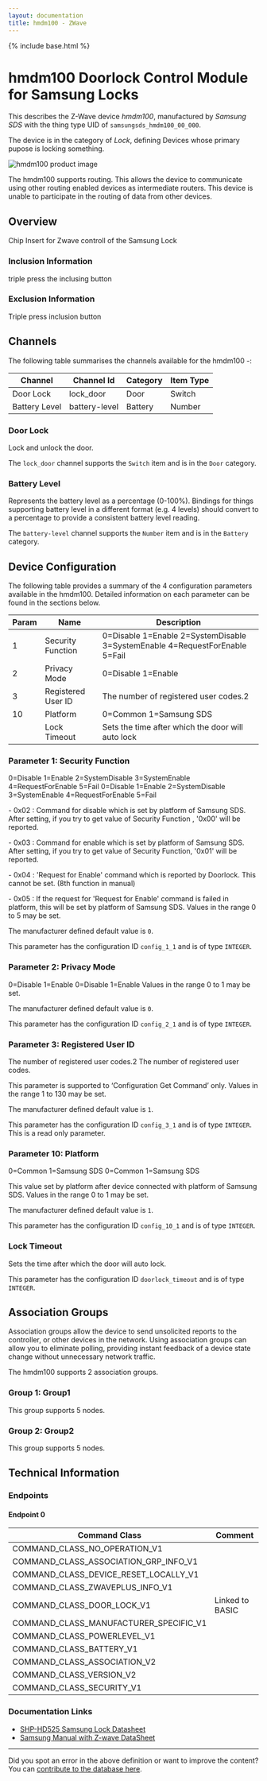 ```yaml
---
layout: documentation
title: hmdm100 - ZWave
---
```


{% include base.html %}

# hmdm100 Doorlock Control Module for Samsung Locks
This describes the Z-Wave device *hmdm100*, manufactured by *Samsung SDS* with the thing type UID of ```samsungsds_hmdm100_00_000```.

The device is in the category of *Lock*, defining Devices whose primary pupose is locking something.

![hmdm100 product image](https://www.cd-jackson.com/zwave_device_uploads/814/814_default.jpg)


The hmdm100 supports routing. This allows the device to communicate using other routing enabled devices as intermediate routers.  This device is unable to participate in the routing of data from other devices.

## Overview

Chip Insert for Zwave controll of the Samsung Lock

### Inclusion Information

triple press the inclusing button

### Exclusion Information

Triple press inclusion button

## Channels

The following table summarises the channels available for the hmdm100 -:

| Channel | Channel Id | Category | Item Type |
|---------|------------|----------|-----------|
| Door Lock | lock_door | Door | Switch | 
| Battery Level | battery-level | Battery | Number |

### Door Lock

Lock and unlock the door.

The ```lock_door``` channel supports the ```Switch``` item and is in the ```Door``` category.

### Battery Level

Represents the battery level as a percentage (0-100%). Bindings for things supporting battery level in a different format (e.g. 4 levels) should convert to a percentage to provide a consistent battery level reading.

The ```battery-level``` channel supports the ```Number``` item and is in the ```Battery``` category.



## Device Configuration

The following table provides a summary of the 4 configuration parameters available in the hmdm100.
Detailed information on each parameter can be found in the sections below.

| Param | Name  | Description |
|-------|-------|-------------|
| 1 | Security Function | 0=Disable 1=Enable 2=SystemDisable 3=SystemEnable 4=RequestForEnable 5=Fail |
| 2 | Privacy Mode | 0=Disable 1=Enable |
| 3 | Registered User ID | The number of registered user codes.2 |
| 10 | Platform | 0=Common 1=Samsung SDS |
|  | Lock Timeout | Sets the time after which the door will auto lock |

### Parameter 1: Security Function

0=Disable 1=Enable 2=SystemDisable 3=SystemEnable 4=RequestForEnable 5=Fail
0=Disable 1=Enable 2=SystemDisable 3=SystemEnable 4=RequestForEnable 5=Fail

\- 0x02 : Command for disable which is set by platform of Samsung SDS. After setting, if you try to get value of Security Function , '0x00' will be reported.

\- 0x03 : Command for enable which is set by platform of Samsung SDS. After setting, if you try to get value of Security Function, '0x01' will be reported.

\- 0x04 : 'Request for Enable' command which is reported by Doorlock. This cannot be set. (8th function in manual)

\- 0x05 : If the request for 'Request for Enable' command is failed in platform, this will be set by platform of Samsung SDS.
Values in the range 0 to 5 may be set.

The manufacturer defined default value is ```0```.

This parameter has the configuration ID ```config_1_1``` and is of type ```INTEGER```.


### Parameter 2: Privacy Mode

0=Disable 1=Enable
0=Disable 1=Enable
Values in the range 0 to 1 may be set.

The manufacturer defined default value is ```0```.

This parameter has the configuration ID ```config_2_1``` and is of type ```INTEGER```.


### Parameter 3: Registered User ID

The number of registered user codes.2
The number of registered user codes.

This parameter is supported to ‘Configuration Get Command’ only.
Values in the range 1 to 130 may be set.

The manufacturer defined default value is ```1```.

This parameter has the configuration ID ```config_3_1``` and is of type ```INTEGER```.
This is a read only parameter.


### Parameter 10: Platform

0=Common 1=Samsung SDS
0=Common 1=Samsung SDS

This value set by platform after device connected with platform of Samsung SDS.
Values in the range 0 to 1 may be set.

The manufacturer defined default value is ```1```.

This parameter has the configuration ID ```config_10_1``` and is of type ```INTEGER```.

### Lock Timeout

Sets the time after which the door will auto lock.

This parameter has the configuration ID ```doorlock_timeout``` and is of type ```INTEGER```.


## Association Groups

Association groups allow the device to send unsolicited reports to the controller, or other devices in the network. Using association groups can allow you to eliminate polling, providing instant feedback of a device state change without unnecessary network traffic.

The hmdm100 supports 2 association groups.

### Group 1: Group1


This group supports 5 nodes.

### Group 2: Group2


This group supports 5 nodes.

## Technical Information

### Endpoints

#### Endpoint 0

| Command Class | Comment |
|---------------|---------|
| COMMAND_CLASS_NO_OPERATION_V1| |
| COMMAND_CLASS_ASSOCIATION_GRP_INFO_V1| |
| COMMAND_CLASS_DEVICE_RESET_LOCALLY_V1| |
| COMMAND_CLASS_ZWAVEPLUS_INFO_V1| |
| COMMAND_CLASS_DOOR_LOCK_V1| Linked to BASIC|
| COMMAND_CLASS_MANUFACTURER_SPECIFIC_V1| |
| COMMAND_CLASS_POWERLEVEL_V1| |
| COMMAND_CLASS_BATTERY_V1| |
| COMMAND_CLASS_ASSOCIATION_V2| |
| COMMAND_CLASS_VERSION_V2| |
| COMMAND_CLASS_SECURITY_V1| |

### Documentation Links

* [SHP-HD525 Samsung Lock Datasheet](https://www.cd-jackson.com/zwave_device_uploads/814/SHP-DH525-Manual.pdf)
* [Samsung Manual with Z-wave DataSheet](https://www.cd-jackson.com/zwave_device_uploads/814/20151021-SHP-DP920-Manual.pdf)

---

Did you spot an error in the above definition or want to improve the content?
You can [contribute to the database here](http://www.cd-jackson.com/index.php/zwave/zwave-device-database/zwave-device-list/devicesummary/814).
